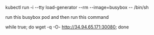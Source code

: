 kubectl run -i --tty load-generator --rm --image=busybox -- /bin/sh


run this busybox pod and then run this command

while true; do wget -q -O- http://34.94.65.171:30080; done
